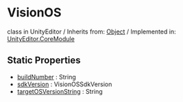 # VisionOS
class in UnityEditor
 / Inherits from: <a href="https://docs.unity3d.com/6000.2/Documentation/ScriptReference/Object.html">Object</a> / Implemented in: <a href="https://docs.unity3d.com/6000.2/Documentation/ScriptReference/UnityEditor.CoreModule.html">UnityEditor.CoreModule</a>

## Static Properties
- <a href="https://docs.unity3d.com/6000.2/Documentation/ScriptReference/VisionOS-buildNumber.html">buildNumber</a> : String
- <a href="https://docs.unity3d.com/6000.2/Documentation/ScriptReference/VisionOS-sdkVersion.html">sdkVersion</a> : VisionOSSdkVersion
- <a href="https://docs.unity3d.com/6000.2/Documentation/ScriptReference/VisionOS-targetOSVersionString.html">targetOSVersionString</a> : String
